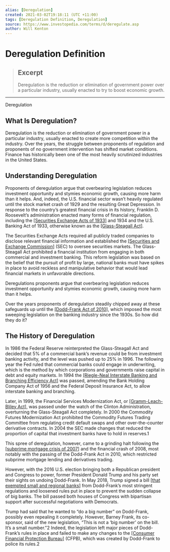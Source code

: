 ```yaml
---
alias: [Deregulation]
created: 2021-03-02T19:18:11 (UTC +11:00)
tags: [Deregulation Definition, Deregulation]
source: https://www.investopedia.com/terms/d/deregulate.asp
author: Will Kenton
---
```


# Deregulation Definition

> ## Excerpt
> Deregulation is the reduction or elimination of government power over a particular industry, usually enacted to try to boost economic growth.

---

Deregulation
## What Is Deregulation?

Deregulation is the reduction or elimination of government power in a particular industry, usually enacted to create more competition within the industry. Over the years, the struggle between proponents of regulation and proponents of no government intervention has shifted market conditions. Finance has historically been one of the most heavily scrutinized industries in the United States.

## Understanding Deregulation

Proponents of deregulation argue that overbearing legislation reduces investment opportunity and stymies economic growth, causing more harm than it helps. And, indeed, the U.S. financial sector wasn’t heavily regulated until the stock market crash of 1929 and the resulting Great Depression. In response to the country’s greatest financial crisis in its history, Franklin D. Roosevelt’s administration enacted many forms of financial regulation, including the [[Securities Exchange Acts of 1933]](https://www.investopedia.com/terms/s/securitiesact1933.asp) and 1934 and the U.S. Banking Act of 1933, otherwise known as the [[Glass-Steagall Act]](https://www.investopedia.com/terms/g/glass_steagall_act.asp).

The Securities Exchange Acts required all publicly traded companies to disclose relevant financial information and established the [[Securities and Exchange Commission]](https://www.investopedia.com/terms/s/sec.asp) (SEC) to oversee securities markets. The Glass-Steagall Act prohibited a financial institution from engaging in both commercial and investment banking. This reform legislation was based on the belief that the pursuit of profit by large, national banks must have spikes in place to avoid reckless and manipulative behavior that would lead financial markets in unfavorable directions.

Deregulations proponents argue that overbearing legislation reduces investment opportunity and stymies economic growth, causing more harm than it helps.

Over the years proponents of deregulation steadily chipped away at these safeguards up until the [[Dodd-Frank Act of 2010]](https://www.investopedia.com/terms/d/dodd-frank-financial-regulatory-reform-bill.asp), which imposed the most sweeping legislation on the banking industry since the 1930s. So how did they do it?

## The History of Deregulation

In 1986 the Federal Reserve reinterpreted the Glass-Steagall Act and decided that 5% of a commercial bank’s revenue could be from investment banking activity, and the level was pushed up to 25% in 1996. The following year the Fed ruled that commercial banks could engage in underwriting, which is the method by which corporations and governments raise capital in debt and equity markets. In 1994 the [[Riegle-Neal Interstate Banking and Branching Efficiency Act]](https://www.investopedia.com/terms/i/interstate-banking.asp) was passed, amending the Bank Holding Company Act of 1956 and the Federal Deposit Insurance Act, to allow interstate banking and branching.

Later, in 1999, the Financial Services Modernization Act, or [[Gramm-Leach-Bliley Act]](https://www.investopedia.com/terms/g/glba.asp), was passed under the watch of the Clinton Administration, overturning the Glass-Steagall Act completely. In 2000 the Commodity Futures Modernization Act prohibited the Commodity Futures Trading Committee from regulating credit default swaps and other over-the-counter derivative contracts. In 2004 the SEC made changes that reduced the proportion of capital that investment banks have to hold in reserves.1

This spree of deregulation, however, came to a grinding halt following the [[subprime mortgage crisis of 2007]](https://www.investopedia.com/terms/s/subprime_mortgage.asp) and the financial crash of 2008, most notably with the passing of the Dodd-Frank Act in 2010, which restricted subprime mortgage lending and derivatives trading.

However, with the 2016 U.S. election bringing both a Republican president and Congress to power, former President Donald Trump and his party set their sights on undoing Dodd-Frank. In May 2018, Trump signed a bill [[that exempted small and regional banks]](https://www.investopedia.com/news/3-etfs-set-gain-doddfrank-rollbacks/) from Dodd-Frank’s most stringent regulations and loosened rules put in place to prevent the sudden collapse of big banks. The bill passed both houses of Congress with bipartisan support after successful negotiations with Democrats.

Trump had said that he wanted to “do a big number” on Dodd-Frank, possibly even repealing it completely. However, Barney Frank, its co-sponsor, said of the new legislation, “This is not a ‘big number’ on the bill. It’s a small number."2 Indeed, the legislation left major pieces of Dodd-Frank’s rules in place and failed to make any changes to the [[Consumer Financial Protection Bureau]](https://www.investopedia.com/terms/c/consumer-financial-protection-bureau-cfpb.asp) (CFPB), which was created by Dodd-Frank to police its rules.2

